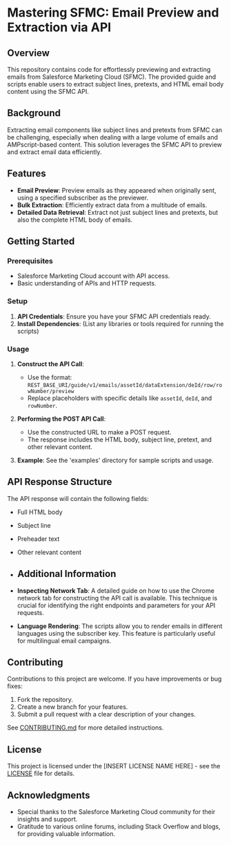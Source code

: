 # Mastering SFMC: Email Preview and Extraction via API

## Overview

This repository contains code for effortlessly previewing and extracting emails from Salesforce Marketing Cloud (SFMC). The provided guide and scripts enable users to extract subject lines, pretexts, and HTML email body content using the SFMC API.

## Background

Extracting email components like subject lines and pretexts from SFMC can be challenging, especially when dealing with a large volume of emails and AMPscript-based content. This solution leverages the SFMC API to preview and extract email data efficiently.

## Features

- **Email Preview**: Preview emails as they appeared when originally sent, using a specified subscriber as the previewer.
- **Bulk Extraction**: Efficiently extract data from a multitude of emails.
- **Detailed Data Retrieval**: Extract not just subject lines and pretexts, but also the complete HTML body of emails.

## Getting Started

### Prerequisites

- Salesforce Marketing Cloud account with API access.
- Basic understanding of APIs and HTTP requests.

### Setup

1. **API Credentials**: Ensure you have your SFMC API credentials ready.
2. **Install Dependencies**: (List any libraries or tools required for running the scripts)

### Usage

1. **Construct the API Call**:
   - Use the format: `REST_BASE_URI/guide/v1/emails/assetId/dataExtension/deId/row/rowNumber/preview`
   - Replace placeholders with specific details like `assetId`, `deId`, and `rowNumber`.

2. **Performing the POST API Call**:
   - Use the constructed URL to make a POST request.
   - The response includes the HTML body, subject line, pretext, and other relevant content.

3. **Example**: See the 'examples' directory for sample scripts and usage.

## API Response Structure

The API response will contain the following fields:
- Full HTML body
- Subject line
- Preheader text
- Other relevant content

- ## Additional Information

- **Inspecting Network Tab**: A detailed guide on how to use the Chrome network tab for constructing the API call is available. This technique is crucial for identifying the right endpoints and parameters for your API requests.
- **Language Rendering**: The scripts allow you to render emails in different languages using the subscriber key. This feature is particularly useful for multilingual email campaigns.

## Contributing

Contributions to this project are welcome. If you have improvements or bug fixes:

1. Fork the repository.
2. Create a new branch for your features.
3. Submit a pull request with a clear description of your changes.

See [CONTRIBUTING.md](CONTRIBUTING.md) for more detailed instructions.

## License

This project is licensed under the [INSERT LICENSE NAME HERE] - see the [LICENSE](LICENSE) file for details.

## Acknowledgments

- Special thanks to the Salesforce Marketing Cloud community for their insights and support.
- Gratitude to various online forums, including Stack Overflow and blogs, for providing valuable information.
